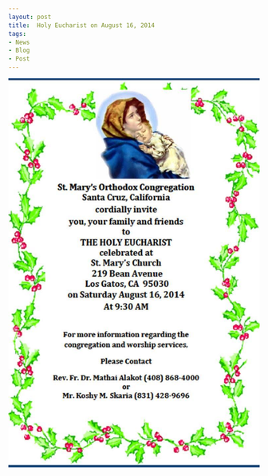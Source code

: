 ```yaml
---
layout: post
title:  Holy Eucharist on August 16, 2014
tags:
- News
- Blog
- Post
---
```


<p><img src="assets/images/2014-08-16.jpg" alt="Holy Eucharist" /></p>

